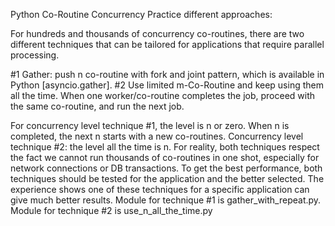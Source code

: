 Python Co-Routine Concurrency Practice different approaches:

For hundreds and thousands of concurrency co-routines, there are two different techniques that can be tailored for applications that require parallel processing.

#1 Gather: push n co-routine with fork and joint pattern, which is available in Python [asyncio.gather].
#2 Use limited m-Co-Routine and keep using them all the time. When one worker/co-routine completes the job, proceed with
the same co-routine, and run the next job.

For concurrency level technique #1, the level is n or zero. When n is completed, the next n starts with a new co-routines.
Concurrency level technique #2: the level all the time is n.
For reality, both techniques respect the fact we cannot run thousands of co-routines in one shot, especially for network connections or DB transactions.
To get the best performance, both techniques should be tested for the application and the better selected.
The experience shows one of these techniques for a specific application can give much better results.
Module for technique #1 is gather_with_repeat.py.
Module for technique #2 is use_n_all_the_time.py
